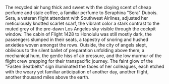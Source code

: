 The recycled air hung thick and sweet with the cloying scent of cheap perfume and stale coffee, a familiar perfume to Seraphina "Sera" Dubois.  Sera, a veteran flight attendant with Southwest Airlines, adjusted her meticulously knotted scarlet scarf, the vibrant color a stark contrast to the muted grey of the pre-dawn Los Angeles sky visible through the cockpit window.  The cabin of Flight 1428 to Honolulu was still mostly dark, the passengers slumped in their seats, a tapestry of snoring and hushed anxieties woven amongst the rows.  Outside, the city of angels slept, oblivious to the silent ballet of preparation unfolding above them; a mechanical hum, the gentle hiss of air pressure, and the low murmur of the flight crew prepping for their transpacific journey.  The faint glow of the "Fasten Seatbelts" sign illuminated the faces of her colleagues, each etched with the weary yet familiar anticipation of another day, another flight, another thousand miles above the earth.
